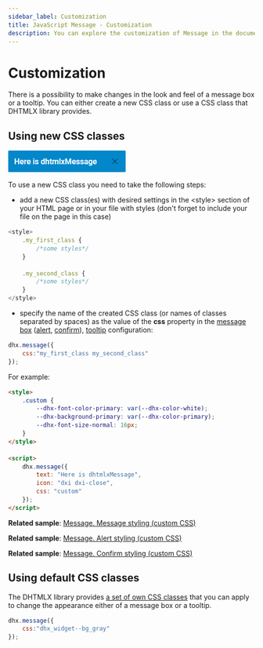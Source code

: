 ```yaml
---
sidebar_label: Customization
title: JavaScript Message - Customization 
description: You can explore the customization of Message in the documentation of the DHTMLX JavaScript UI library. Browse developer guides and API reference, try out code examples and live demos, and download a free 30-day evaluation version of DHTMLX Suite.
---
```


# Customization

There is a possibility to make changes in the look and feel of a message box or a tooltip. You can either create a new CSS class or use a CSS class that DHTMLX library provides.

## Using new CSS classes

![](../assets/message/custom_style.png)

To use a new CSS class you need to take the following steps:

- add a new CSS class(es) with desired settings in the &lt;style&gt; section of your HTML page or in your file with styles (don't forget to include your file on the page in this case)

~~~js
<style>
    .my_first_class {
        /*some styles*/
    }
    
    .my_second_class {
        /*some styles*/
    }
</style>
~~~

- specify the name of the created CSS class (or names of classes separated by spaces) as the value of the **css** property in the [message box](message/configuration.md#message-box) ([alert](message/configuration.md#alert-box), [confirm](message/configuration.md#confirm-box)), [tooltip](message/configuration.md#tooltip) configuration:

~~~js
dhx.message({
    css:"my_first_class my_second_class"
});
~~~

For example:

~~~html
<style>
    .custom {
        --dhx-font-color-primary: var(--dhx-color-white);
        --dhx-background-primary: var(--dhx-color-primary);
        --dhx-font-size-normal: 16px;
    }
</style>

<script>
    dhx.message({
        text: "Here is dhtmlxMessage",
        icon: "dxi dxi-close",
        css: "custom"
    });
</script>
~~~

**Related sample**: [Message. Message styling (custom CSS)](https://snippet.dhtmlx.com/7s6p67ht)

**Related sample**: [Message. Alert styling (custom CSS)](https://snippet.dhtmlx.com/g9tba9xi)

**Related sample**: [Message. Confirm styling (custom CSS)](https://snippet.dhtmlx.com/x0barf98)

## Using default CSS classes

The DHTMLX library provides [a set of own CSS classes](helpers/base_elements.md#list-of-css-classes-for-styling-a-widget) that you can apply to change the appearance either of a message box or a tooltip.

~~~js
dhx.message({
    css:"dhx_widget--bg_gray"
});
~~~

